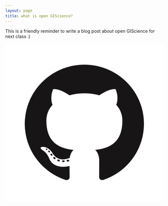 ```yaml
---
layout: page
title: what is open GIScience?
---
```


This is a friendly reminder to write a blog post about open GIScience for next class :)

[![Github Logo](assets/githublogo.png)](https://github.io)
